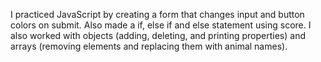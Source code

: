 I practiced JavaScript by creating a form that changes input and button colors on submit.
Also made a if, else if and else statement using score.
 I also worked with objects (adding, deleting, and printing properties) and arrays (removing elements and replacing them with animal names).
